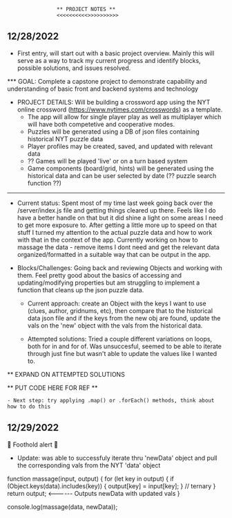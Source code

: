                     ** PROJECT NOTES **
                    <<<<<<<<<<>>>>>>>>>>

12/28/2022
----------
- First entry, will start out with a basic project overview. Mainly this will
serve as a way to track my current progress and identify blocks, possible solutions,
and issues resolved.

*** GOAL:
    Complete a capstone project to demonstrate capability and understanding of basic front
and backend systems and technology

* PROJECT DETAILS: Will be building a crossword app using the NYT online crossword
(https://www.nytimes.com/crosswords) as a template.
    - The app will allow for single player play as well as multiplayer which will
have both competetive and cooperative modes.
    - Puzzles will be generated using a DB of json files containing historical NYT puzzle data
    - Player profiles may be created, saved, and updated with relevant data
    - ?? Games will be played 'live' or on a turn based system
    - Game components (board/grid, hints) will be generated using the historical data and can be
  user selected by date
  (?? puzzle search function ??)
---------------------------------------------------------------------------------------------------

* Current status: Spent most of my time last week going back over the /server/index.js file and 
getting things cleared up there. Feels like I do have a better handle on that but it did shine
a light on some areas I need to get more exposure to. After getting a little more up to speed on
that stuff I turned my attention to the actual puzzle data and how to work with that in the 
context of the app. Currently working on how to massage the data - remove items I dont need and 
get the relevant data organized/formatted in a suitable way that can be output in the app.

* Blocks/Challenges: Going back and reviewing Objects and working with them. Feel pretty good 
about the basics of accessing and updating/modifying properties but am struggling to implement a function
that cleans up the json puzzle data. 

    - Current approach: create an Object with the keys I want to use (clues, author, gridnums, etc), then
compare that to the historical data json file and if the keys from the new obj are found, update the vals
on the 'new' object with the vals from the historical data.

    - Attempted solutions: Tried a couple different variations on loops, both for in and for of. Was unsuccesful,
seemed to be able to iterate through just fine but wasn't able to update the values like I wanted to.

** EXPAND ON ATTEMPTED SOLUTIONS

** PUT CODE HERE FOR REF **

    - Next step: try applying .map() or .forEach() methods, think about how to do this


12/29/2022
----------

🚨 Foothold alert 🚨

* Update: was able to successfuly iterate thru 'newData' object and pull the corresponding vals
from the NYT 'data' object  

function massage(input, output) {
  for (let key in output) {
    if (Object.keys(data).includes(key)) {
      output[key] = input[key];
    } // ternary
  }
  return output;    <------ Outputs newData with updated vals
}

console.log(massage(data, newData)); 
